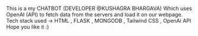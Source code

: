 This is a my CHATBOT (DEVELOPER @KUSHAGRA BHARGAVA)
Which uses OpenAI (API) to fetch data from the servers and load it on our webpage.
Tech stack used -> HTML , FLASK , MONGODB , Tailwind CSS , OpenAi API
Hope you like it :)

